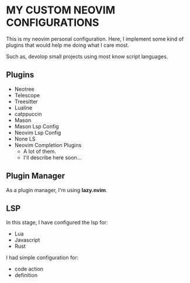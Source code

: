 # MY CUSTOM NEOVIM CONFIGURATIONS

This is my neovim personal configuration.
Here, I implement some kind of plugins that would help me doing what I care most.

Such as, devolop small projects using most know script languages.

## Plugins

- Neotree
- Telescope
- Treesitter
- Lualine
- catppuccin
- Mason
- Mason Lsp Config
- Neovim Lsp Config
- None LS
- Neovim Completion Plugins
    - A lot of them.
    - I'll describe here soon...


## Plugin Manager

As a plugin manager, I'm using **lazy.nvim**.

## LSP

In this stage, I have configured the lsp for:

- Lua
- Javascript
- Rust

I had simple configuration for:

- code action
- definition
